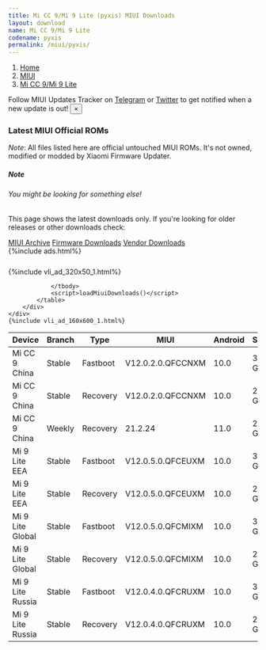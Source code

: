 ```yaml
---
title: Mi CC 9/Mi 9 Lite (pyxis) MIUI Downloads
layout: download
name: Mi CC 9/Mi 9 Lite
codename: pyxis
permalink: /miui/pyxis/
---
```

<nav aria-label="breadcrumb">
    <ol class="breadcrumb">
        <li class="breadcrumb-item"><a href="/">Home</a></li>
        <li class="breadcrumb-item"><a href="/miui/">MIUI</a></li>
        <li class="breadcrumb-item active" aria-current="page"><a href="/miui/pyxis/">Mi CC 9/Mi 9 Lite</a></li>
    </ol>
</nav>
<div class="alert alert-primary alert-dismissible fade show" role="alert">
    Follow MIUI Updates Tracker on <a href="https://t.me/MIUIUpdatesTracker" class="alert-link">Telegram</a>
     or <a href="https://twitter.com/MiFwUpdater" class="alert-link">Twitter</a> to get notified when a new update is out!
    <button type="button" class="close" data-dismiss="alert" aria-label="Close">
        <span aria-hidden="true">&times;</span>
    </button>
</div>

### Latest MIUI Official ROMs
*Note*: All files listed here are official untouched MIUI ROMs. It's not owned, modified or modded by Xiaomi Firmware Updater.
<div class="card">
  <div class="card-body">
    <h5 class="card-title">Note</h5>
    <h6 class="card-subtitle mb-2 text-muted">You might be looking for something else!</h6>
    <p class="card-text">This page shows the latest downloads only.
     If you're looking for older releases or other downloads check:</p>
    <a href="/archive/miui/pyxis/" class="card-link">MIUI Archive</a>
    <a href="/firmware/pyxis/" class="card-link">Firmware Downloads</a>
    <a href="/vendor/pyxis/" class="card-link">Vendor Downloads</a>
  </div>
</div>
{%include ads.html%}
<div class="row justify-content-center">
    <div class="col-10">
        <div class="table-responsive-md" style="margin-top: 25px;">
            {%include vli_ad_320x50_1.html%}
            <table id="miui" class="display dt-responsive nowrap compact table table-striped table-hover table-sm">
                <thead class="thead-dark">
                    <tr>
                        <th data-ref="device">Device</th>
                        <th data-ref="branch">Branch</th>
                        <th data-ref="type">Type</th>
                        <th data-ref="miui">MIUI</th>
                        <th data-ref="android">Android</th>
                        <th data-ref="size">Size</th>
                        <th data-ref="size">Date</th>
                        <th data-ref="link">Link</th>
                    </tr>
                </thead>
                <tbody>
                <tr><td>Mi CC 9 China</td><td>Stable</td><td>Fastboot</td><td>V12.0.2.0.QFCCNXM</td><td>10.0</td><td>3.6 GB</td><td>2020-08-16</td><td><a href="/miui/pyxis/stable/V12.0.2.0.QFCCNXM/">Download</a></td></tr>
<tr><td>Mi CC 9 China</td><td>Stable</td><td>Recovery</td><td>V12.0.2.0.QFCCNXM</td><td>10.0</td><td>2.7 GB</td><td>2020-08-21</td><td><a href="/miui/pyxis/stable/V12.0.2.0.QFCCNXM/">Download</a></td></tr>
<tr><td>Mi CC 9 China</td><td>Weekly</td><td>Recovery</td><td>21.2.24</td><td>11.0</td><td>2.5 GB</td><td>2021-02-25</td><td><a href="/miui/pyxis/weekly/21.2.24/">Download</a></td></tr>
<tr><td>Mi 9 Lite EEA</td><td>Stable</td><td>Fastboot</td><td>V12.0.5.0.QFCEUXM</td><td>10.0</td><td>3.2 GB</td><td>2020-12-09</td><td><a href="/miui/pyxis/stable/V12.0.5.0.QFCEUXM/">Download</a></td></tr>
<tr><td>Mi 9 Lite EEA</td><td>Stable</td><td>Recovery</td><td>V12.0.5.0.QFCEUXM</td><td>10.0</td><td>2.6 GB</td><td>2020-12-23</td><td><a href="/miui/pyxis/stable/V12.0.5.0.QFCEUXM/">Download</a></td></tr>
<tr><td>Mi 9 Lite Global</td><td>Stable</td><td>Fastboot</td><td>V12.0.5.0.QFCMIXM</td><td>10.0</td><td>3.2 GB</td><td>2020-12-09</td><td><a href="/miui/pyxis/stable/V12.0.5.0.QFCMIXM/">Download</a></td></tr>
<tr><td>Mi 9 Lite Global</td><td>Stable</td><td>Recovery</td><td>V12.0.5.0.QFCMIXM</td><td>10.0</td><td>2.6 GB</td><td>2020-12-21</td><td><a href="/miui/pyxis/stable/V12.0.5.0.QFCMIXM/">Download</a></td></tr>
<tr><td>Mi 9 Lite Russia</td><td>Stable</td><td>Fastboot</td><td>V12.0.4.0.QFCRUXM</td><td>10.0</td><td>3.2 GB</td><td>2020-12-09</td><td><a href="/miui/pyxis/stable/V12.0.4.0.QFCRUXM/">Download</a></td></tr>
<tr><td>Mi 9 Lite Russia</td><td>Stable</td><td>Recovery</td><td>V12.0.4.0.QFCRUXM</td><td>10.0</td><td>2.6 GB</td><td>2020-12-23</td><td><a href="/miui/pyxis/stable/V12.0.4.0.QFCRUXM/">Download</a></td></tr>

                </tbody>
                <script>loadMiuiDownloads()</script>
            </table>
        </div>
    </div>
    {%include vli_ad_160x600_1.html%}
</div>
